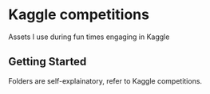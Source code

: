 # Kaggle competitions

Assets I use during fun times engaging in Kaggle

## Getting Started

Folders are self-explainatory, refer to Kaggle competitions.

